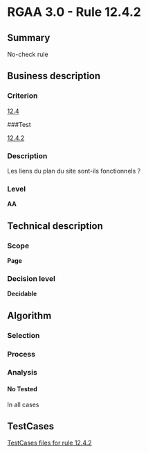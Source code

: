 # RGAA 3.0 -  Rule 12.4.2

## Summary

No-check rule

## Business description

### Criterion

[12.4](http://disic.github.io/rgaa_referentiel_en/RGAA3.0_Criteria_English_version_v1.html#crit-12-4)

###Test

[12.4.2](http://disic.github.io/rgaa_referentiel_en/RGAA3.0_Criteria_English_version_v1.html#test-12-4-2)

### Description

Les liens du plan du site sont-ils fonctionnels ?

### Level

**AA**

## Technical description

### Scope

**Page**

### Decision level

**Decidable**

## Algorithm


### Selection

### Process

### Analysis

#### No Tested 

In all cases



##  TestCases 

[TestCases files for rule 12.4.2](https://github.com/Asqatasun/Asqatasun/tree/master/rules/rules-rgaa3.0/src/test/resources/testcases/rgaa30/Rgaa30Rule120402/) 


